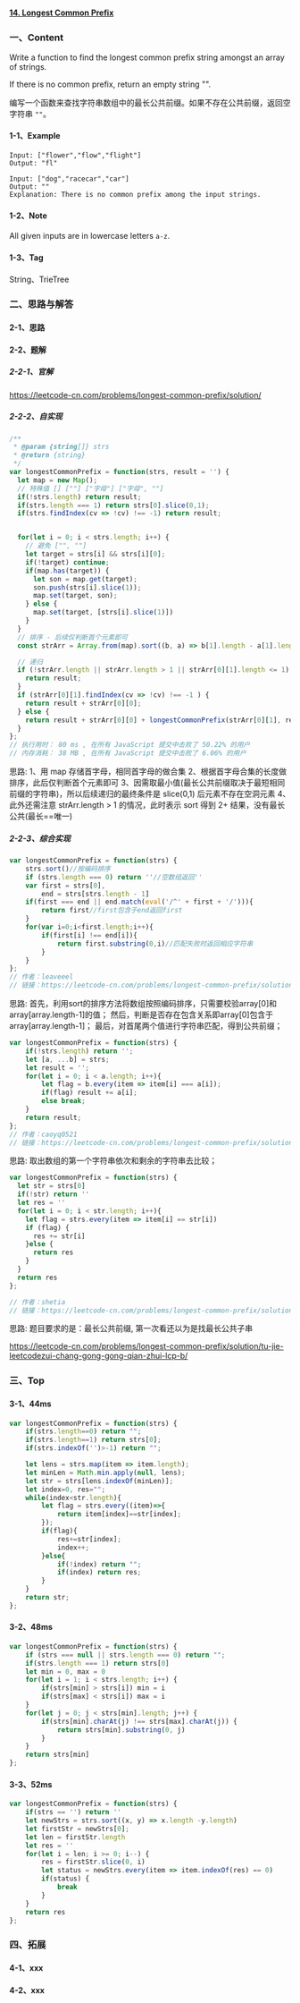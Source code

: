 #### [14. Longest Common Prefix](https://leetcode-cn.com/problems/longest-common-prefix/)



### 一、Content

Write a function to find the longest common prefix string amongst an array of strings.

If there is no common prefix, return an empty string "".

编写一个函数来查找字符串数组中的最长公共前缀。如果不存在公共前缀，返回空字符串 `""`。



#### 1-1、Example

```
Input: ["flower","flow","flight"]
Output: "fl"

Input: ["dog","racecar","car"]
Output: ""
Explanation: There is no common prefix among the input strings.
```



#### 1-2、Note

All given inputs are in lowercase letters `a-z`.



#### 1-3、Tag

String、TrieTree



### 二、思路与解答

#### 2-1、思路



#### 2-2、题解

##### 2-2-1、官解

https://leetcode-cn.com/problems/longest-common-prefix/solution/



##### 2-2-2、自实现

```js
/**
 * @param {string[]} strs
 * @return {string}
 */
var longestCommonPrefix = function(strs, result = '') {
  let map = new Map();
  // 特殊值 [] [""] ["字母"] ["字母", ""]
  if(!strs.length) return result;
  if(strs.length === 1) return strs[0].slice(0,1);
  if(strs.findIndex(cv => !cv) !== -1) return result;


  for(let i = 0; i < strs.length; i++) {
    // 避免 ["", ""]
    let target = strs[i] && strs[i][0];
    if(!target) continue;
    if(map.has(target)) {
      let son = map.get(target);
      son.push(strs[i].slice(1));
      map.set(target, son);
    } else {
      map.set(target, [strs[i].slice(1)])
    }
  }
  // 排序 - 后续仅判断首个元素即可
  const strArr = Array.from(map).sort((b, a) => b[1].length - a[1].length);

  // 递归
  if (!strArr.length || strArr.length > 1 || strArr[0][1].length <= 1) {
    return result;
  } 
  if (strArr[0][1].findIndex(cv => !cv) !== -1 ) {
    return result + strArr[0][0];
  } else {
    return result + strArr[0][0] + longestCommonPrefix(strArr[0][1], result);
  }
};
// 执行用时： 80 ms , 在所有 JavaScript 提交中击败了 50.22% 的用户 
// 内存消耗： 38 MB , 在所有 JavaScript 提交中击败了 6.06% 的用户
```

思路: 
1、用 map 存储首字母，相同首字母的做合集
2、根据首字母合集的长度做排序，此后仅判断首个元素即可
3、因需取最小值(最长公共前缀取决于最短相同前缀的字符串)，所以后续递归的最终条件是 slice(0,1) 后元素不存在空洞元素
4、此外还需注意 strArr.length > 1 的情况，此时表示 sort 得到 2+ 结果，没有最长公共(最长==唯一)



##### 2-2-3、综合实现

```js
var longestCommonPrefix = function(strs) {
    strs.sort()//按编码排序
    if (strs.length === 0) return ''//空数组返回''
    var first = strs[0],
        end = strs[strs.length - 1]
    if(first === end || end.match(eval('/^' + first + '/'))){
        return first//first包含于end返回first
    }
    for(var i=0;i<first.length;i++){
        if(first[i] !== end[i]){
            return first.substring(0,i)//匹配失败时返回相应字符串
        }
    }
};
// 作者：leaveeel
// 链接：https://leetcode-cn.com/problems/longest-common-prefix/solution/js-fang-fa-by-leaveeel/
```

思路:
首先，利用sort的排序方法将数组按照编码排序，只需要校验array[0]和array[array.length-1]的值；
然后，判断是否存在包含关系即array[0]包含于array[array.length-1]；
最后，对首尾两个值进行字符串匹配，得到公共前缀；

```js
var longestCommonPrefix = function(strs) {
    if(!strs.length) return '';
    let [a, ...b] = strs;
    let result = '';
    for(let i = 0; i < a.length; i++){
        let flag = b.every(item => item[i] === a[i]);
        if(flag) result += a[i];
        else break;
    }
    return result;
};
// 作者：caoyq0521
// 链接：https://leetcode-cn.com/problems/longest-common-prefix/solution/zui-chang-gong-gong-qian-zhui-by-caoyq0521/
```

思路:
取出数组的第一个字符串依次和剩余的字符串去比较；



```javascript
var longestCommonPrefix = function(strs) {
  let str = strs[0]
  if(!str) return ''
  let res = ''
  for(let i = 0; i < str.length; i++){
    let flag = strs.every(item => item[i] == str[i])
    if (flag) {
      res += str[i]
    }else {
      return res
    }
  }
  return res
};

// 作者：shetia
// 链接：https://leetcode-cn.com/problems/longest-common-prefix/solution/zhong-suo-zhou-zhi-zhe-shi-dao-yue-du-ti-by-shetia/
```

思路:
题目要求的是：最长公共前缀, 第一次看还以为是找最长公共子串



https://leetcode-cn.com/problems/longest-common-prefix/solution/tu-jie-leetcodezui-chang-gong-gong-qian-zhui-lcp-b/





### 三、Top

#### 3-1、44ms

```js
var longestCommonPrefix = function(strs) {
    if(strs.length==0) return "";
    if(strs.length==1) return strs[0];
    if(strs.indexOf('')>-1) return "";

    let lens = strs.map(item => item.length);
    let minLen = Math.min.apply(null, lens);
    let str = strs[lens.indexOf(minLen)];
    let index=0, res="";
    while(index<str.length){
        let flag = strs.every((item)=>{
            return item[index]==str[index];
        });
        if(flag){
            res+=str[index];
            index++;
        }else{
            if(!index) return "";
            if(index) return res;
        }
    }
    return str;
};
```



#### 3-2、48ms

```js
var longestCommonPrefix = function(strs) {
    if (strs === null || strs.length === 0) return "";
    if(strs.length === 1) return strs[0]
    let min = 0, max = 0
    for(let i = 1; i < strs.length; i++) {
        if(strs[min] > strs[i]) min = i
        if(strs[max] < strs[i]) max = i
    }
    for(let j = 0; j < strs[min].length; j++) {
        if(strs[min].charAt(j) !== strs[max].charAt(j)) {
            return strs[min].substring(0, j)
        }
    }
    return strs[min]
};
```



#### 3-3、52ms

```js
var longestCommonPrefix = function(strs) {
    if(strs == '') return ''
    let newStrs = strs.sort((x, y) => x.length -y.length)
    let firstStr = newStrs[0];
    let len = firstStr.length
    let res = ''
    for(let i = len; i >= 0; i--) {
        res = firstStr.slice(0, i)
        let status = newStrs.every(item => item.indexOf(res) == 0)
        if(status) {
            break
        }
    }
    return res
};
```



### 四、拓展

#### 4-1、xxx

#### 4-2、xxx



